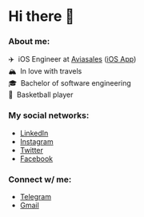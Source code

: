 # Hi there 👋 

### About me:
✈️ &nbsp;iOS Engineer at [Aviasales](https://tp.media/r?marker=323001&trs=133019&p=4114&u=https%3A%2F%2Fwww.aviasales.ru) ([iOS App](https://apps.apple.com/ru/app/id498958864))<br>
🏔 &nbsp;In love with travels<br>
🎓 &nbsp;Bachelor of software engineering<br>
🏀 &nbsp;Basketball player

### My social networks:
- [LinkedIn](https://www.linkedin.com/in/artyomzagoskin/)
- [Instagram](https://www.instagram.com/tyoma_zago/)
- [Twitter](https://www.twitter.com/MrZzzago)
- [Facebook](https://www.facebook.com/artyom.zagoskin.54/)

### Connect w/ me:
- [Telegram](https://www.t.me/tyoma_zago)
- [Gmail](mailto:artyzago@gmail.com)

<!--
**Inxel/Inxel** is a ✨ _special_ ✨ repository because its `README.md` (this file) appears on your GitHub profile.

Here are some ideas to get you started:

- 🔭 I’m currently working on ...
- 🌱 I’m currently learning ...
- 👯 I’m looking to collaborate on ...
- 🤔 I’m looking for help with ...
- 💬 Ask me about ...
- 📫 How to reach me: ...
- 😄 Pronouns: ...
- ⚡ Fun fact: ...
-->
